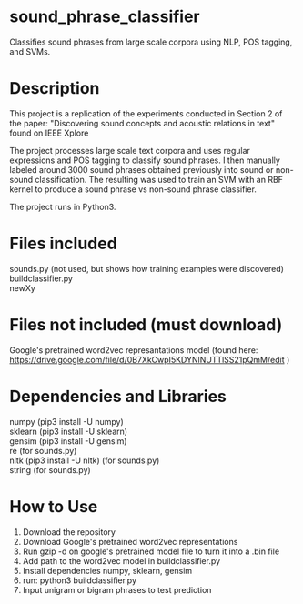 # sound_phrase_classifier
Classifies sound phrases from large scale corpora using NLP, POS tagging, and SVMs.

# Description
This project is a replication of the experiments conducted in Section 2 of the paper:
"Discovering sound concepts and acoustic relations in text" found on IEEE Xplore

The project processes large scale text corpora and uses regular expressions and POS tagging to classify sound phrases. I then manually labeled around 3000 sound phrases obtained previously into sound or non-sound classification. The resulting was used to train an SVM with an RBF kernel to produce a sound phrase vs non-sound phrase classifier.

The project runs in Python3.

# Files included
sounds.py (not used, but shows how training examples were discovered) <br/>
buildclassifier.py <br/>
newXy

# Files not included (must download)
Google's pretrained word2vec represantations model (found here: https://drive.google.com/file/d/0B7XkCwpI5KDYNlNUTTlSS21pQmM/edit
)

# Dependencies and Libraries
numpy (pip3 install -U numpy) <br/>
sklearn (pip3 install -U sklearn) <br/>
gensim (pip3 install -U gensim) <br/>
re (for sounds.py) <br/>
nltk (pip3 install -U nltk) (for sounds.py) <br/>
string (for sounds.py) <br/>


# How to Use

1. Download the repository
2. Download Google's pretrained word2vec representations
3. Run gzip -d on google's pretrained model file to turn it into a .bin file
4. Add path to the word2vec model in buildclassifier.py
5. Install dependencies numpy, sklearn, gensim
6. run: python3 buildclassifier.py
7. Input unigram or bigram phrases to test prediction
